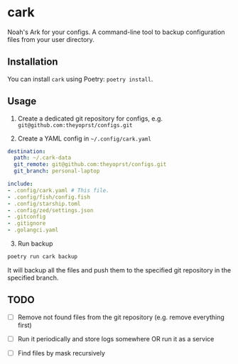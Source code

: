 # cark

Noah's Ark for your configs.
A command-line tool to backup configuration files from your user directory.

## Installation

You can install `cark` using Poetry: `poetry install`.

## Usage

1. Create a dedicated git repository for configs, e.g. `git@github.com:theyoprst/configs.git`

2. Create a YAML config in `~/.config/cark.yaml`

```yaml
destination:
  path: ~/.cark-data
  git_remote: git@github.com:theyoprst/configs.git
  git_branch: personal-laptop

include:
- .config/cark.yaml # This file.
- .config/fish/config.fish
- .config/starship.toml
- .config/zed/settings.json
- .gitconfig
- .gitignore
- .golangci.yaml
```

3. Run backup

```sh
poetry run cark backup
```

It will backup all the files and push them to the specified git repository in the specified branch.

## TODO

- [ ] Remove not found files from the git repository (e.g. remove everything first)
- [ ] Run it periodically and store logs somewhere OR run it as a service
- [ ] Find files by mask recursively

